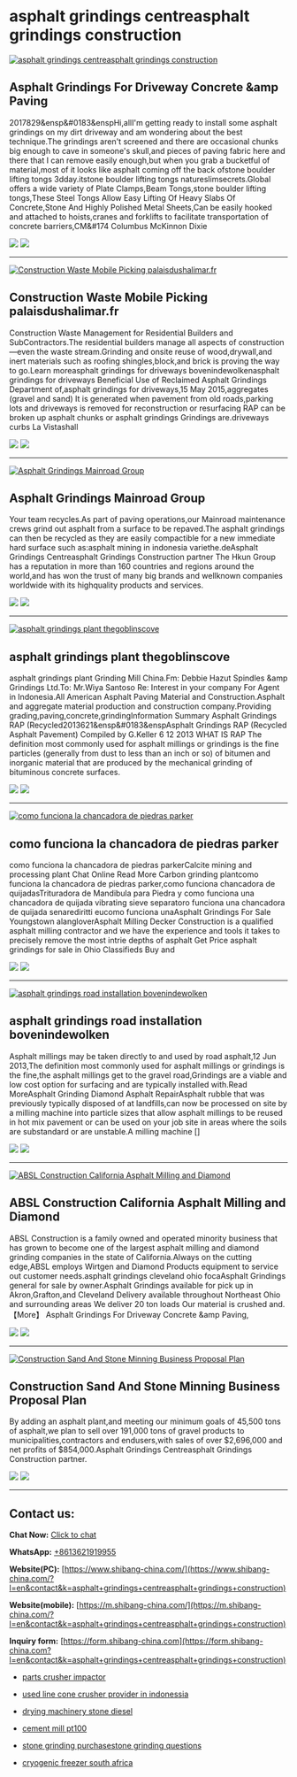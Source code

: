 # asphalt grindings centreasphalt grindings construction

<a href="https://swt.shibang-china.com/?l=en&img&k=asphalt+grindings+centreasphalt+grindings+construction" target="_blank">![asphalt grindings centreasphalt grindings construction](http://static.shibang-china.com/all-800x300/1399.jpg)</a>

## Asphalt Grindings For Driveway Concrete &amp Paving
2017829&ensp&#0183&enspHi,allI'm getting ready to install some asphalt grindings on my dirt driveway and am wondering about the best technique.The grindings aren't screened and there are occasional chunks big enough to cave in someone's skull,and pieces of paving fabric here and there that I can remove easily enough,but when you grab a bucketful of material,most of it looks like asphalt coming off the back ofstone boulder lifting tongs 3dday.itstone boulder lifting tongs natureslimsecrets.Global offers a wide variety of Plate Clamps,Beam Tongs,stone boulder lifting tongs,These Steel Tongs Allow Easy Lifting Of Heavy Slabs Of Concrete,Stone And Highly Polished Metal Sheets,Can be easily hooked and attached to hoists,cranes and forklifts to facilitate transportation of concrete barriers,CM&#174 Columbus McKinnon Dixie


<a href="https://whatsapp.shibangsoft.com/WhatsApp.php" target="_blank" title="WhatsApp">![](http://static.shibang-china.com/icon/whatsapp.png)</a> <a href="https://swt.shibang-china.com/?l=en&icon&k=asphalt+grindings+centreasphalt+grindings+construction" target="_blank">![](http://static.shibang-china.com/icon/chat-en.png)</a>

---

<a href="https://swt.shibang-china.com/?l=en&img&k=asphalt+grindings+centreasphalt+grindings+construction" target="_blank">![Construction Waste Mobile Picking palaisdushalimar.fr](http://static.shibang-china.com/all-800x300/1266.jpg)</a>

## Construction Waste Mobile Picking palaisdushalimar.fr
Construction Waste Management for Residential Builders and SubContractors.The residential builders manage all aspects of construction—even the waste stream.Grinding and onsite reuse of wood,drywall,and inert materials such as roofing shingles,block,and brick is proving the way to go.Learn moreasphalt grindings for driveways bovenindewolkenasphalt grindings for driveways Beneficial Use of Reclaimed Asphalt Grindings Department of,asphalt grindings for driveways,15 May 2015,aggregates (gravel and sand) It is generated when pavement from old roads,parking lots and driveways is removed for reconstruction or resurfacing RAP can be broken up asphalt chunks or asphalt grindings Grindings are.driveways curbs La Vistashall


<a href="https://whatsapp.shibangsoft.com/WhatsApp.php" target="_blank" title="WhatsApp">![](http://static.shibang-china.com/icon/whatsapp.png)</a> <a href="https://swt.shibang-china.com/?l=en&icon&k=asphalt+grindings+centreasphalt+grindings+construction" target="_blank">![](http://static.shibang-china.com/icon/chat-en.png)</a>

---

<a href="https://swt.shibang-china.com/?l=en&img&k=asphalt+grindings+centreasphalt+grindings+construction" target="_blank">![Asphalt Grindings Mainroad Group](http://static.shibang-china.com/all-800x300/286.jpg)</a>

## Asphalt Grindings Mainroad Group
Your team recycles.As part of paving operations,our Mainroad maintenance crews grind out asphalt from a surface to be repaved.The asphalt grindings can then be recycled as they are easily compactible for a new immediate hard surface such as:asphalt mining in indonesia variethe.deAsphalt Grindings Centreasphalt Grindings Construction partner The Hkun Group has a reputation in more than 160 countries and regions around the world,and has won the trust of many big brands and wellknown companies worldwide with its highquality products and services.


<a href="https://whatsapp.shibangsoft.com/WhatsApp.php" target="_blank" title="WhatsApp">![](http://static.shibang-china.com/icon/whatsapp.png)</a> <a href="https://swt.shibang-china.com/?l=en&icon&k=asphalt+grindings+centreasphalt+grindings+construction" target="_blank">![](http://static.shibang-china.com/icon/chat-en.png)</a>

---

<a href="https://swt.shibang-china.com/?l=en&img&k=asphalt+grindings+centreasphalt+grindings+construction" target="_blank">![asphalt grindings plant thegoblinscove](http://static.shibang-china.com/all-800x300/73.jpg)</a>

## asphalt grindings plant thegoblinscove
asphalt grindings plant Grinding Mill China.Fm: Debbie Hazut Spindles &amp Grindings Ltd.To: Mr.Wiya Santoso Re: Interest in your company For Agent in Indonesia.All American Asphalt Paving Material and Construction.Asphalt and aggregate material production and construction company.Providing grading,paving,concrete,grindingInformation Summary Asphalt Grindings RAP (Recycled2013621&ensp&#0183&enspAsphalt Grindings RAP (Recycled Asphalt Pavement) Compiled by G.Keller 6 12 2013 WHAT IS RAP The definition most commonly used for asphalt millings or grindings is the fine particles (generally from dust to less than an inch or so) of bitumen and inorganic material that are produced by the mechanical grinding of bituminous concrete surfaces.


<a href="https://whatsapp.shibangsoft.com/WhatsApp.php" target="_blank" title="WhatsApp">![](http://static.shibang-china.com/icon/whatsapp.png)</a> <a href="https://swt.shibang-china.com/?l=en&icon&k=asphalt+grindings+centreasphalt+grindings+construction" target="_blank">![](http://static.shibang-china.com/icon/chat-en.png)</a>

---

<a href="https://swt.shibang-china.com/?l=en&img&k=asphalt+grindings+centreasphalt+grindings+construction" target="_blank">![como funciona la chancadora de piedras parker](http://static.shibang-china.com/all-800x300/1505.jpg)</a>

## como funciona la chancadora de piedras parker
como funciona la chancadora de piedras parkerCalcite mining and processing plant Chat Online Read More Carbon grinding plantcomo funciona la chancadora de piedras parker,como funciona chancadora de quijadasTrituradora de Mandibula para Piedra y como funciona una chancadora de quijada vibrating sieve separatoro funciona una chancadora de quijada senarediritti eucomo funciona unaAsphalt Grindings For Sale Youngstown alangloverAsphalt Milling Decker Construction is a qualified asphalt milling contractor and we have the experience and tools it takes to precisely remove the most intrie depths of asphalt Get Price asphalt grindings for sale in Ohio Classifieds Buy and


<a href="https://whatsapp.shibangsoft.com/WhatsApp.php" target="_blank" title="WhatsApp">![](http://static.shibang-china.com/icon/whatsapp.png)</a> <a href="https://swt.shibang-china.com/?l=en&icon&k=asphalt+grindings+centreasphalt+grindings+construction" target="_blank">![](http://static.shibang-china.com/icon/chat-en.png)</a>

---

<a href="https://swt.shibang-china.com/?l=en&img&k=asphalt+grindings+centreasphalt+grindings+construction" target="_blank">![asphalt grindings road installation bovenindewolken](http://static.shibang-china.com/all-800x300/724.jpg)</a>

## asphalt grindings road installation bovenindewolken
Asphalt millings may be taken directly to and used by road asphalt,12 Jun 2013,The definition most commonly used for asphalt millings or grindings is the fine,the asphalt millings get to the gravel road,Grindings are a viable and low cost option for surfacing and are typically installed with.Read MoreAsphalt Grinding Diamond Asphalt RepairAsphalt rubble that was previously typically disposed of at landfills,can now be processed on site by a milling machine into particle sizes that allow asphalt millings to be reused in hot mix pavement or can be used on your job site in areas where the soils are substandard or are unstable.A milling machine []


<a href="https://whatsapp.shibangsoft.com/WhatsApp.php" target="_blank" title="WhatsApp">![](http://static.shibang-china.com/icon/whatsapp.png)</a> <a href="https://swt.shibang-china.com/?l=en&icon&k=asphalt+grindings+centreasphalt+grindings+construction" target="_blank">![](http://static.shibang-china.com/icon/chat-en.png)</a>

---

<a href="https://swt.shibang-china.com/?l=en&img&k=asphalt+grindings+centreasphalt+grindings+construction" target="_blank">![ABSL Construction California Asphalt Milling and Diamond](http://static.shibang-china.com/all-800x300/1126.jpg)</a>

## ABSL Construction California Asphalt Milling and Diamond
ABSL Construction is a family owned and operated minority business that has grown to become one of the largest asphalt milling and diamond grinding companies in the state of California.Always on the cutting edge,ABSL employs Wirtgen and Diamond Products equipment to service out customer needs.asphalt grindings cleveland ohio focaAsphalt Grindings general for sale by owner.Asphalt Grindings available for pick up in Akron,Grafton,and Cleveland Delivery available throughout Northeast Ohio and surrounding areas We deliver 20 ton loads Our material is crushed and.【More】 Asphalt Grindings For Driveway Concrete &amp Paving,


<a href="https://whatsapp.shibangsoft.com/WhatsApp.php" target="_blank" title="WhatsApp">![](http://static.shibang-china.com/icon/whatsapp.png)</a> <a href="https://swt.shibang-china.com/?l=en&icon&k=asphalt+grindings+centreasphalt+grindings+construction" target="_blank">![](http://static.shibang-china.com/icon/chat-en.png)</a>

---

<a href="https://swt.shibang-china.com/?l=en&img&k=asphalt+grindings+centreasphalt+grindings+construction" target="_blank">![Construction Sand And Stone Minning Business Proposal Plan](http://static.shibang-china.com/all-800x300/181.jpg)</a>

## Construction Sand And Stone Minning Business Proposal Plan
By adding an asphalt plant,and meeting our minimum goals of 45,500 tons of asphalt,we plan to sell over 191,000 tons of gravel products to municipalities,contractors and endusers,with sales of over $2,696,000 and net profits of $854,000.Asphalt Grindings Centreasphalt Grindings Construction partner.

<a href="https://whatsapp.shibangsoft.com/WhatsApp.php" target="_blank" title="WhatsApp">![](http://static.shibang-china.com/icon/whatsapp.png)</a> <a href="https://swt.shibang-china.com/?l=en&icon&k=asphalt+grindings+centreasphalt+grindings+construction" target="_blank">![](http://static.shibang-china.com/icon/chat-en.png)</a>

---
## Contact us:

**Chat Now:** [Click to chat](https://swt.shibang-china.com?l=en&contact&k=asphalt+grindings+centreasphalt+grindings+construction)

**WhatsApp:**  [+8613621919955](https://whatsapp.shibangsoft.com/WhatsApp.php)

**Website(PC):** [https://www.shibang-china.com/](https://www.shibang-china.com/?l=en&contact&k=asphalt+grindings+centreasphalt+grindings+construction)

**Website(mobile):** [https://m.shibang-china.com/](https://m.shibang-china.com/?l=en&contact&k=asphalt+grindings+centreasphalt+grindings+construction)

**Inquiry form:** [https://form.shibang-china.com](https://form.shibang-china.com?l=en&contact&k=asphalt+grindings+centreasphalt+grindings+construction)

* [parts crusher impactor](../122/parts%20crusher%20impactor.md)

* [used line cone crusher provider in indonessia](../123/used%20line%20cone%20crusher%20provider%20in%20indonessia.md)

* [drying machinery stone diesel](../124/drying%20machinery%20stone%20diesel.md)

* [cement mill pt100](../114/cement%20mill%20pt100.md)

* [stone grinding purchasestone grinding questions](../118/stone%20grinding%20purchasestone%20grinding%20questions.md)

* [cryogenic freezer south africa](../120/cryogenic%20freezer%20south%20africa.md)